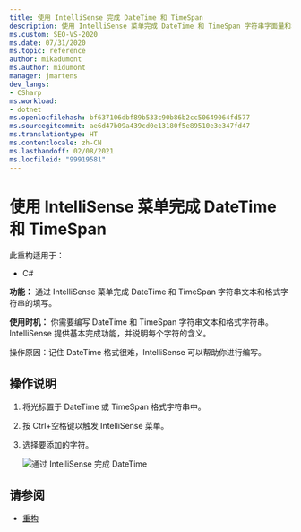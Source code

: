 ```yaml
---
title: 使用 IntelliSense 完成 DateTime 和 TimeSpan
description: 使用 IntelliSense 菜单完成 DateTime 和 TimeSpan 字符串字面量和格式字符串。
ms.custom: SEO-VS-2020
ms.date: 07/31/2020
ms.topic: reference
author: mikadumont
ms.author: midumont
manager: jmartens
dev_langs:
- CSharp
ms.workload:
- dotnet
ms.openlocfilehash: bf637106dbf89b533c90b86b2cc50649064fd577
ms.sourcegitcommit: ae6d47b09a439cd0e13180f5e89510e3e347fd47
ms.translationtype: HT
ms.contentlocale: zh-CN
ms.lasthandoff: 02/08/2021
ms.locfileid: "99919581"
---
```

# <a name="datetime-and-timespan-completion-by-using-the-intellisense-menu"></a>使用 IntelliSense 菜单完成 DateTime 和 TimeSpan

此重构适用于：

- C#

**功能：** 通过 IntelliSense 菜单完成 DateTime 和 TimeSpan 字符串文本和格式字符串的填写。

**使用时机：** 你需要编写 DateTime 和 TimeSpan 字符串文本和格式字符串。 IntelliSense 提供基本完成功能，并说明每个字符的含义。

操作原因：记住 DateTime 格式很难，IntelliSense 可以帮助你进行编写。

## <a name="how-to"></a>操作说明

1. 将光标置于 DateTime 或 TimeSpan 格式字符串中。
2. 按 Ctrl+空格键以触发 IntelliSense 菜单。
3. 选择要添加的字符。

   ![通过 IntelliSense 完成 DateTime](media/datetime-completion.png)

## <a name="see-also"></a>请参阅

- [重构](../refactoring-in-visual-studio.md)
